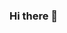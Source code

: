 ### Hi there 👋

<!--
**alminisl/alminisl** is a ✨ _special_ ✨ repository because its `README.md` (this file) appears on your GitHub profile.

Here are some ideas to get you started:

- 🔭 I’m currently working with Javascript
- 🌱 I’m currently learning Typescript
- 🤔 I’m looking for help with ...
- 💬 Ask me about anything ?
- 📫 How to reach me: almin.islamovic@gmail.com
-->
